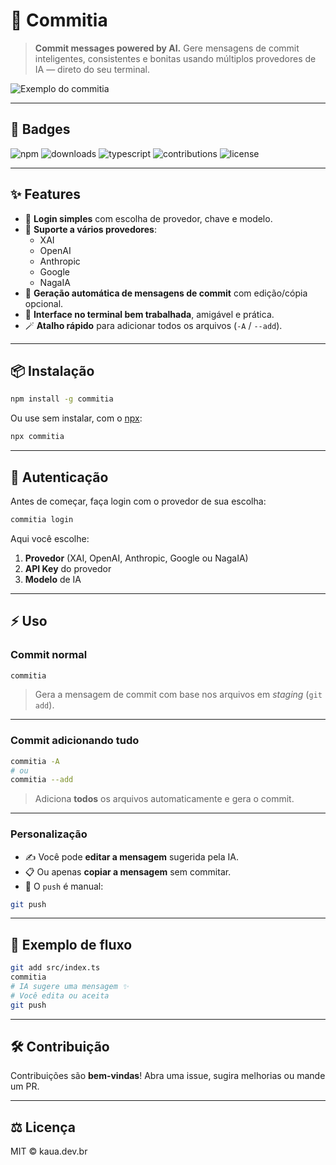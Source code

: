 # 🚀 Commitia

> **Commit messages powered by AI.**
Gere mensagens de commit inteligentes, consistentes e bonitas usando múltiplos provedores de IA — direto do seu terminal.

![Exemplo do commitia](assets/commitia.gif)

---

## 📛 Badges

![npm](https://img.shields.io/npm/v/commitia?color=%239b59b6&style=for-the-badge)
![downloads](https://img.shields.io/npm/dt/commitia?color=%239b59b6&style=for-the-badge)
![typescript](https://img.shields.io/badge/TypeScript-3178C6?logo=typescript&logoColor=fff&style=for-the-badge)
![contributions](https://img.shields.io/badge/contributions-welcome-%239b59b6?style=for-the-badge)
![license](https://img.shields.io/github/license/kauabrazduarte/commitia?color=%239b59b6&style=for-the-badge)

---

## ✨ Features

- 🔑 **Login simples** com escolha de provedor, chave e modelo.
- 🤖 **Suporte a vários provedores**:
  - XAI
  - OpenAI
  - Anthropic
  - Google
  - NagaIA
- 💬 **Geração automática de mensagens de commit** com edição/cópia opcional.
- 🎨 **Interface no terminal bem trabalhada**, amigável e prática.
- 🪄 **Atalho rápido** para adicionar todos os arquivos (`-A` / `--add`).

---

## 📦 Instalação

```bash
npm install -g commitia
````

Ou use sem instalar, com o [npx](https://docs.npmjs.com/cli/v9/commands/npx):

```bash
npx commitia
```

---

## 🔑 Autenticação

Antes de começar, faça login com o provedor de sua escolha:

```bash
commitia login
```

Aqui você escolhe:

1. **Provedor** (XAI, OpenAI, Anthropic, Google ou NagaIA)
2. **API Key** do provedor
3. **Modelo** de IA

---

## ⚡ Uso

### Commit normal

```bash
commitia
```

> Gera a mensagem de commit com base nos arquivos em *staging* (`git add`).

---

### Commit adicionando tudo

```bash
commitia -A
# ou
commitia --add
```

> Adiciona **todos** os arquivos automaticamente e gera o commit.

---

### Personalização

* ✍️ Você pode **editar a mensagem** sugerida pela IA.
* 📋 Ou apenas **copiar a mensagem** sem commitar.
* 🚀 O `push` é manual:

```bash
git push
```

---

## 📸 Exemplo de fluxo

```bash
git add src/index.ts
commitia
# IA sugere uma mensagem ✨
# Você edita ou aceita
git push
```

---

## 🛠️ Contribuição

Contribuições são **bem-vindas**!
Abra uma issue, sugira melhorias ou mande um PR.

---

## ⚖️ Licença

MIT © kaua.dev.br
